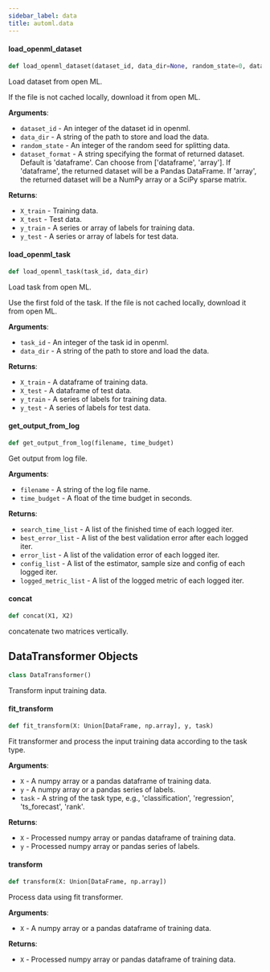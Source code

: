 ```yaml
---
sidebar_label: data
title: automl.data
---
```


#### load\_openml\_dataset

```python
def load_openml_dataset(dataset_id, data_dir=None, random_state=0, dataset_format="dataframe")
```

Load dataset from open ML.

If the file is not cached locally, download it from open ML.

**Arguments**:

- `dataset_id` - An integer of the dataset id in openml.
- `data_dir` - A string of the path to store and load the data.
- `random_state` - An integer of the random seed for splitting data.
- `dataset_format` - A string specifying the format of returned dataset. Default is 'dataframe'.
  Can choose from ['dataframe', 'array'].
  If 'dataframe', the returned dataset will be a Pandas DataFrame.
  If 'array', the returned dataset will be a NumPy array or a SciPy sparse matrix.
  

**Returns**:

- `X_train` - Training data.
- `X_test` - Test data.
- `y_train` - A series or array of labels for training data.
- `y_test` - A series or array of labels for test data.

#### load\_openml\_task

```python
def load_openml_task(task_id, data_dir)
```

Load task from open ML.

Use the first fold of the task.
If the file is not cached locally, download it from open ML.

**Arguments**:

- `task_id` - An integer of the task id in openml.
- `data_dir` - A string of the path to store and load the data.
  

**Returns**:

- `X_train` - A dataframe of training data.
- `X_test` - A dataframe of test data.
- `y_train` - A series of labels for training data.
- `y_test` - A series of labels for test data.

#### get\_output\_from\_log

```python
def get_output_from_log(filename, time_budget)
```

Get output from log file.

**Arguments**:

- `filename` - A string of the log file name.
- `time_budget` - A float of the time budget in seconds.
  

**Returns**:

- `search_time_list` - A list of the finished time of each logged iter.
- `best_error_list` - A list of the best validation error after each logged iter.
- `error_list` - A list of the validation error of each logged iter.
- `config_list` - A list of the estimator, sample size and config of each logged iter.
- `logged_metric_list` - A list of the logged metric of each logged iter.

#### concat

```python
def concat(X1, X2)
```

concatenate two matrices vertically.

## DataTransformer Objects

```python
class DataTransformer()
```

Transform input training data.

#### fit\_transform

```python
def fit_transform(X: Union[DataFrame, np.array], y, task)
```

Fit transformer and process the input training data according to the task type.

**Arguments**:

- `X` - A numpy array or a pandas dataframe of training data.
- `y` - A numpy array or a pandas series of labels.
- `task` - A string of the task type, e.g.,
  'classification', 'regression', 'ts_forecast', 'rank'.
  

**Returns**:

- `X` - Processed numpy array or pandas dataframe of training data.
- `y` - Processed numpy array or pandas series of labels.

#### transform

```python
def transform(X: Union[DataFrame, np.array])
```

Process data using fit transformer.

**Arguments**:

- `X` - A numpy array or a pandas dataframe of training data.
  

**Returns**:

- `X` - Processed numpy array or pandas dataframe of training data.

